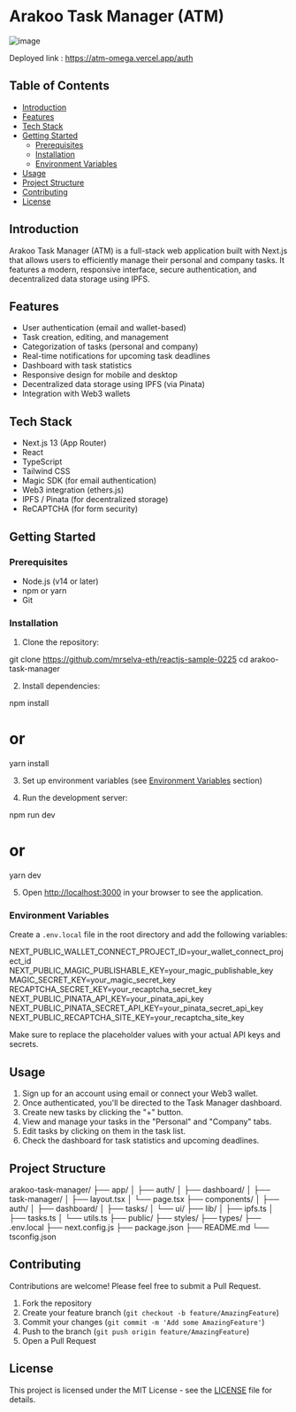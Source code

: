 # Arakoo Task Manager (ATM)

![image](https://github.com/user-attachments/assets/aced54c5-8ae2-4ac7-8ee8-ce18d44ae34a)


Deployed link : https://atm-omega.vercel.app/auth

## Table of Contents
- [Introduction](#introduction)
- [Features](#features)
- [Tech Stack](#tech-stack)
- [Getting Started](#getting-started)
  - [Prerequisites](#prerequisites)
  - [Installation](#installation)
  - [Environment Variables](#environment-variables)
- [Usage](#usage)
- [Project Structure](#project-structure)
- [Contributing](#contributing)
- [License](#license)

## Introduction

Arakoo Task Manager (ATM) is a full-stack web application built with Next.js that allows users to efficiently manage their personal and company tasks. It features a modern, responsive interface, secure authentication, and decentralized data storage using IPFS.

## Features

- User authentication (email and wallet-based)
- Task creation, editing, and management
- Categorization of tasks (personal and company)
- Real-time notifications for upcoming task deadlines
- Dashboard with task statistics
- Responsive design for mobile and desktop
- Decentralized data storage using IPFS (via Pinata)
- Integration with Web3 wallets

## Tech Stack

- Next.js 13 (App Router)
- React
- TypeScript
- Tailwind CSS
- Magic SDK (for email authentication)
- Web3 integration (ethers.js)
- IPFS / Pinata (for decentralized storage)
- ReCAPTCHA (for form security)

## Getting Started

### Prerequisites

- Node.js (v14 or later)
- npm or yarn
- Git

### Installation

1. Clone the repository:

git clone https://github.com/mrselva-eth/reactjs-sample-0225
cd arakoo-task-manager

2. Install dependencies:

npm install

# or

yarn install

3. Set up environment variables (see [Environment Variables](#environment-variables) section)

4. Run the development server:

npm run dev

# or

yarn dev


5. Open [http://localhost:3000](http://localhost:3000) in your browser to see the application.

### Environment Variables

Create a `.env.local` file in the root directory and add the following variables:

NEXT_PUBLIC_WALLET_CONNECT_PROJECT_ID=your_wallet_connect_project_id
NEXT_PUBLIC_MAGIC_PUBLISHABLE_KEY=your_magic_publishable_key
MAGIC_SECRET_KEY=your_magic_secret_key
RECAPTCHA_SECRET_KEY=your_recaptcha_secret_key
NEXT_PUBLIC_PINATA_API_KEY=your_pinata_api_key
NEXT_PUBLIC_PINATA_SECRET_API_KEY=your_pinata_secret_api_key
NEXT_PUBLIC_RECAPTCHA_SITE_KEY=your_recaptcha_site_key



Make sure to replace the placeholder values with your actual API keys and secrets.

## Usage

1. Sign up for an account using email or connect your Web3 wallet.
2. Once authenticated, you'll be directed to the Task Manager dashboard.
3. Create new tasks by clicking the "+" button.
4. View and manage your tasks in the "Personal" and "Company" tabs.
5. Edit tasks by clicking on them in the task list.
6. Check the dashboard for task statistics and upcoming deadlines.

## Project Structure

arakoo-task-manager/
├── app/
│   ├── auth/
│   ├── dashboard/
│   ├── task-manager/
│   ├── layout.tsx
│   └── page.tsx
├── components/
│   ├── auth/
│   ├── dashboard/
│   ├── tasks/
│   └── ui/
├── lib/
│   ├── ipfs.ts
│   ├── tasks.ts
│   └── utils.ts
├── public/
├── styles/
├── types/
├── .env.local
├── next.config.js
├── package.json
├── README.md
└── tsconfig.json


## Contributing

Contributions are welcome! Please feel free to submit a Pull Request.

1. Fork the repository
2. Create your feature branch (`git checkout -b feature/AmazingFeature`)
3. Commit your changes (`git commit -m 'Add some AmazingFeature'`)
4. Push to the branch (`git push origin feature/AmazingFeature`)
5. Open a Pull Request

## License

This project is licensed under the MIT License - see the [LICENSE](LICENSE) file for details.


